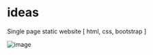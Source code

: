 # ideas
Single page static website [ html, css, bootstrap ]


![image](https://github.com/user-attachments/assets/72d4f4dd-09d5-476d-83bb-3f57fcfc7d55)

